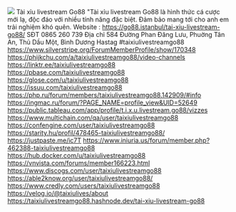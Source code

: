 ![](https://s3-ap-northeast-1.amazonaws.com/g0v-hackmd-images/uploads/upload_b2f11af9670386584f567a3def032dde.jpeg)
Tài xỉu livestream Go88
"Tài xỉu livestream Go88 là hình thức cá cược mới lạ, độc đáo với nhiều tính năng đặc biệt. Đảm bảo mang tới cho anh em trải nghiệm khó quên.
Website :        https://go88.istanbul/tai-xiu-livestream-go88/
SĐT        0865 260 739
Địa chỉ        584 Đường Phan Đăng Lưu, Phuờng Tân An, Thủ Dầu Một, Bình Dương
Hastag        #taixiulivestreamgo88 
https://www.silverstripe.org/ForumMemberProfile/show/170348
https://phijkchu.com/a/taixiulivestreamgo88/video-channels
https://linktr.ee/taixiulivestreamgo88
https://pbase.com/taixiulivestreamgo88
https://glose.com/u/taixiulivestreamgo88
https://issuu.com/taixiulivestreamgo88
https://php.ru/forum/members/taixiulivestreamgo88.142909/#info
https://ingmac.ru/forum/?PAGE_NAME=profile_view&UID=52649
https://public.tableau.com/app/profile/t.i.x.u.livestream.go88/vizzes
https://www.multichain.com/qa/user/taixiulivestreamgo88
https://confengine.com/user/taixiulivestreamgo88
https://starity.hu/profil/478465-taixiulivestreamgo88/
https://justpaste.me/ic7T
https://www.iniuria.us/forum/member.php?462388-taixiulivestreamgo88
https://hub.docker.com/u/taixiulivestreamgo88
https://vnvista.com/forums/member166223.html
https://www.discogs.com/user/taixiulivestreamgo88
https://able2know.org/user/taixiulivestreamgo88/
https://www.credly.com/users/taixiulivestreamgo88
https://velog.io/@taixiulives/about
https://taixiulivestreamgo88.hashnode.dev/tai-xiu-livestream-go88

